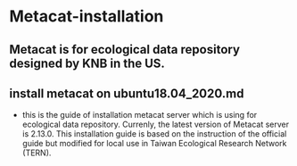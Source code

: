 # Metacat-installation

## Metacat is for ecological data repository designed by KNB in the US.

## install metacat on ubuntu18.04_2020.md
  - this is the guide of installation metacat server which is using for ecological data repository. Currenly, the latest version of Metacat server is 2.13.0. This installation guide is based on the instruction of the official guide but modified for local use in Taiwan Ecological Research Network (TERN).
  
